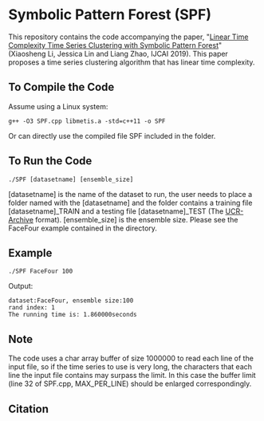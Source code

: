 # Symbolic Pattern Forest (SPF)

This repository contains the code accompanying the paper, "[Linear Time Complexity Time Series Clustering with Symbolic Pattern Forest](https://www.ijcai.org/proceedings/2019/0406.pdf)" (Xiaosheng Li, Jessica Lin and Liang Zhao, IJCAI 2019). This paper proposes a time series clustering algorithm that has linear time complexity.

## To Compile the Code

Assume using a Linux system:

`g++ -O3 SPF.cpp libmetis.a -std=c++11 -o SPF`

Or can directly use the compiled file SPF included in the folder.

## To Run the Code

`./SPF [datasetname] [ensemble_size]`

\[datasetname\] is the name of the dataset to run, the user needs to place a folder named with the \[datasetname\] and the folder contains a training file \[datasetname\]_TRAIN and a testing file \[datasetname\]_TEST (The [UCR-Archive](https://www.cs.ucr.edu/~eamonn/time_series_data/) format). \[ensemble_size\] is the ensemble size. Please see the FaceFour example contained in the directory.

## Example

`./SPF FaceFour 100`

Output:

```
dataset:FaceFour, ensemble size:100
rand index: 1
The running time is: 1.860000seconds
```

## Note

The code uses a char array buffer of size 1000000 to read each line of the input file, so if the time series to use is very long, the characters that each line the input file contains may surpass the limit. In this case the buffer limit (line 32 of SPF.cpp, MAX_PER_LINE) should be enlarged correspondingly.

## Citation

